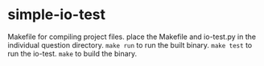 ﻿# simple-io-test

Makefile for compiling project files.
place the Makefile and io-test.py in the individual question directory.
`make run` to run the built binary.
`make test` to run the io-test.
`make` to build the binary.

